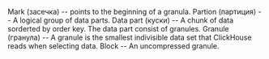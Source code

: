 Mark (засечка) -- points to the beginning of a granula.
Partion (партиция) -- A logical group of data parts.
Data part (куски) -- A chunk of data sorderted by order key. The data part consist of granules.
Granule (гранула) -- A granule is the smallest indivisible data set that ClickHouse reads when selecting data.
Block -- An uncompressed granule.
